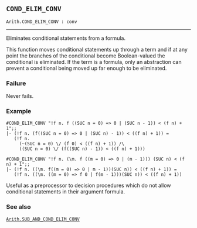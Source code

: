 ## `COND_ELIM_CONV`

``` hol4
Arith.COND_ELIM_CONV : conv
```

------------------------------------------------------------------------

Eliminates conditional statements from a formula.

This function moves conditional statements up through a term and if at
any point the branches of the conditional become Boolean-valued the
conditional is eliminated. If the term is a formula, only an abstraction
can prevent a conditional being moved up far enough to be eliminated.

### Failure

Never fails.

### Example

``` hol4
#COND_ELIM_CONV "!f n. f ((SUC n = 0) => 0 | (SUC n - 1)) < (f n) + 1";;
|- (!f n. (f((SUC n = 0) => 0 | (SUC n) - 1)) < ((f n) + 1)) =
   (!f n.
     (~(SUC n = 0) \/ (f 0) < ((f n) + 1)) /\
     ((SUC n = 0) \/ (f((SUC n) - 1)) < ((f n) + 1)))

#COND_ELIM_CONV "!f n. (\m. f ((m = 0) => 0 | (m - 1))) (SUC n) < (f n) + 1";;
|- (!f n. ((\m. f((m = 0) => 0 | m - 1))(SUC n)) < ((f n) + 1)) =
   (!f n. ((\m. ((m = 0) => f 0 | f(m - 1)))(SUC n)) < ((f n) + 1))
```

Useful as a preprocessor to decision procedures which do not allow
conditional statements in their argument formula.

### See also

[`Arith.SUB_AND_COND_ELIM_CONV`](#Arith.SUB_AND_COND_ELIM_CONV)
